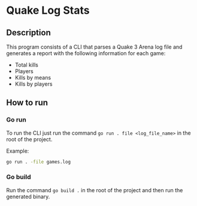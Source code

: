 # Quake Log Stats 

## Description
This program consists of a CLI that parses a Quake 3 Arena log file and generates a report with the following information for each game:
- Total kills
- Players
- Kills by means
- Kills by players

## How to run

### Go run
To run the CLI just run the command `go run . file <log_file_name>` in the root of the project.

Example:
```bash
go run . -file games.log
```

### Go build
Run the command `go build .` in the root of the project and then run the generated binary.